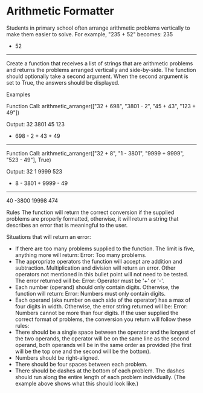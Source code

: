 # Arithmetic Formatter

Students in primary school often arrange arithmetic problems vertically to make them easier to solve. For example, "235 + 52" becomes:
  235
+  52
-----
Create a function that receives a list of strings that are arithmetic problems and returns the problems arranged vertically and side-by-side. The function should optionally take a second argument. When the second argument is set to True, the answers should be displayed.

Examples

Function Call:
arithmetic_arranger(["32 + 698", "3801 - 2", "45 + 43", "123 + 49"])

Output:
   32      3801      45      123
+ 698    -    2    + 43    +  49
-----    ------    ----    -----

Function Call:
arithmetic_arranger(["32 + 8", "1 - 3801", "9999 + 9999", "523 - 49"], True)

Output:
  32         1      9999      523
+  8    - 3801    + 9999    -  49
----    ------    ------    -----
  40     -3800     19998      474

Rules
The function will return the correct conversion if the supplied problems are properly formatted, otherwise, it will return a string that describes an error that is meaningful to the user.

Situations that will return an error:
 - If there are too many problems supplied to the function. The limit is five, anything more will return: Error: Too many problems.
 - The appropriate operators the function will accept are addition and subtraction. Multiplication and division will return an error. Other operators not mentioned in this bullet point will not need to be tested. The error returned will be: Error: Operator must be '+' or '-'.
 - Each number (operand) should only contain digits. Otherwise, the function will return: Error: Numbers must only contain digits.
 - Each operand (aka number on each side of the operator) has a max of four digits in width. Otherwise, the error string returned will be: Error: Numbers cannot be more than four digits.
If the user supplied the correct format of problems, the conversion you return will follow these rules:
 - There should be a single space between the operator and the longest of the two operands, the operator will be on the same line as the second operand, both operands will be in the same order as provided (the first will be the top one and the second will be the bottom).
 - Numbers should be right-aligned.
 - There should be four spaces between each problem.
 - There should be dashes at the bottom of each problem. The dashes should run along the entire length of each problem individually. (The example above shows what this should look like.)
